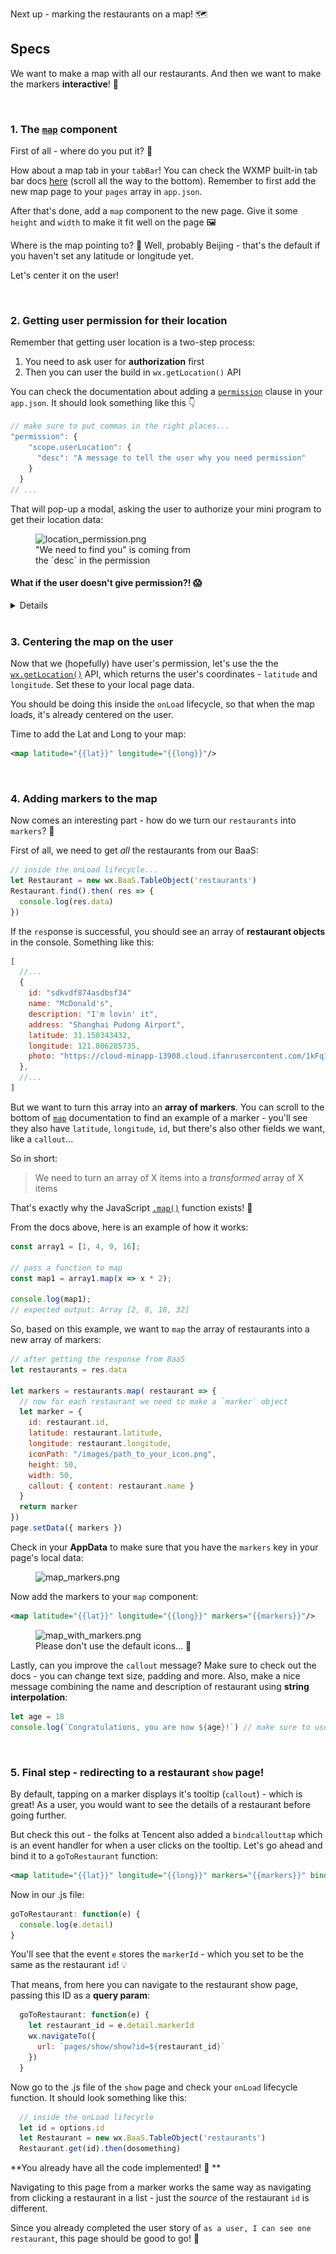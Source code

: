 Next up - marking the restaurants on a map! 🗺 

## Specs

We want to make a map with all our restaurants. And then we want to make the markers **interactive**! 🤩

<br>

### 1. The [`map`](https://developers.weixin.qq.com/miniprogram/en/dev/component/map.html) component

First of all - where do you put it? 🤔 

How about a map tab in your `tabBar`! You can check the WXMP built-in tab bar docs [here](https://developers.weixin.qq.com/miniprogram/en/dev/reference/configuration/app.html#tabbar) (scroll all the way to the bottom). Remember to first add the new map page to your `pages` array in `app.json`.

After that's done, add a `map` component to the new page. Give it some `height` and `width` to make it fit well on the page 🖼 

Where is the map pointing to? 🤔  Well, probably Beijing - that's the default if you haven't set any latitude or longitude yet.

Let's center it on the user!

<br>

### 2. Getting user permission for their location

Remember that getting user location is a two-step process:

1. You need to ask user for **authorization** first
2. Then you can user the build in `wx.getLocation()` API

You can check the documentation about adding a [`permission`](https://developers.weixin.qq.com/miniprogram/dev/reference/configuration/app.html#permission) clause in your `app.json`. It should look something like this 👇 

```js
// make sure to put commas in the right places...
"permission": {
    "scope.userLocation": {
      "desc": "A message to tell the user why you need permission"
    }
  }
// ...
```

That will pop-up a modal, asking the user to authorize your mini program to get their location data:

<figure style="width: 50%">
  <img alt="location_permission.png" src="https://wagon-rc3.s3.eu-west-1.amazonaws.com/4ryTjxAmdgdsgcVzgEPWt7Ju" />
<figcaption>"We need to find you" is coming from the `desc` in the permission
</figcaption>
</figure>

#### What if the user doesn't give permission?! 😱 
<details>
When using `wx.authorize`, if a user denies permission once, it will permanently save that setting and will not ask for authorization again! 😱

To go around that, you can use `open-type="openSetting"` on your authorization button to check the current settings for different permission scopes and then call `wx.authorize` on specific scope from there:

```xml
<!-- yourpage.wxml -->
<button open-type="openSetting" bindtap="openSetting"> Check Authorize Setting </button>
```

```javascript
// yourpage.js
//...
openSetting: function () {
  wx.getSetting({
    success(res) {
      console.log(res)
    }
  })
}
```

The result logged will look something like this:

![logged_openSetting_result](https://github.com/The-Pavel/images/blob/master/result_opensettings_logged.png?raw=true)

For any scope authorizations you are missing, you can call `wx.authorize` and ask for user permission. You can see some examples of how that can be used with geolocation [here](https://github.com/pitipon/MP-openLocation), and [here](https://github.com/pitipon/MP-chooseAddress).

</details>

<br>

### 3. Centering the map on the user

Now that we (hopefully) have user's permission, let's use the the [`wx.getLocation()`](https://developers.weixin.qq.com/miniprogram/en/dev/api/location/wx.getLocation.html) API, which returns the user's coordinates - `latitude` and `longitude`. Set these to your local page data.

You should be doing this inside the `onLoad` lifecycle, so that when the map loads, it's already centered on the user.

Time to add the Lat and Long to your map:

```xml
<map latitude="{{lat}}" longitude="{{long}}"/>
```

<br>

### 4. Adding markers to the map

Now comes an interesting part - how do we turn our `restaurants` into `markers`? 🤔 

First of all, we need to get *all* the restaurants from our BaaS:

```js
// inside the onLoad lifecycle...
let Restaurant = new wx.BaaS.TableObject('restaurants')
Restaurant.find().then( res => {
  console.log(res.data)
})
```

If the `res`ponse is successful, you should see an array of **restaurant objects** in the console. Something like this:

```js
[
  //...
  {
    id: "sdkvdf874asdbsf34"
    name: "McDonald's",
    description: "I'm lovin' it",
    address: "Shanghai Pudong Airport",
    latitude: 31.150343432,
    longitude: 121.806285735,
    photo: "https://cloud-minapp-13908.cloud.ifanrusercontent.com/1kFq1uH13sjFBO7W.jpg"
  },
  //...
]
```

But we want to turn this array into an **array of markers**. You can scroll to the bottom of [`map`](https://developers.weixin.qq.com/miniprogram/en/dev/component/map.html) documentation to find an example of a marker - you'll see they also have `latitude`, `longitude`, `id`, but there's also other fields we want, like a `callout`...

So in short:

> We need to turn an array of X items into a *transformed* array of X items

That's exactly why the JavaScript [`.map()`](https://developer.mozilla.org/en-US/docs/Web/JavaScript/Reference/Global_Objects/Array/map) function exists! 🎯 

From the docs above, here is an example of how it works:

```js
const array1 = [1, 4, 9, 16];

// pass a function to map
const map1 = array1.map(x => x * 2);

console.log(map1);
// expected output: Array [2, 8, 18, 32]
```

So, based on this example, we want to `map` the array of restaurants into a new array of markers:

```js
// after getting the response from BaaS
let restaurants = res.data

let markers = restaurants.map( restaurant => {
  // now for each restaurant we need to make a `marker` object
  let marker = {
    id: restaurant.id,
    latitude: restaurant.latitude,
    longitude: restaurant.longitude,
    iconPath: "/images/path_to_your_icon.png",
    height: 50,
    width: 50,
    callout: { content: restaurant.name }
  }
  return marker
})
page.setData({ markers })
```

Check in your **AppData** to make sure that you have the `markers` key in your page's local data:

<figure style="width: 60%">
  <img alt="map_markers.png" src="https://wagon-rc3.s3.eu-west-1.amazonaws.com/dvKUegZ2BxpEHPgEaJwuUdpB" />
</figure>

Now add the markers to your `map` component:

```xml
<map latitude="{{lat}}" longitude="{{long}}" markers="{{markers}}"/>
```

<figure style="width: 50%">
  <img alt="map_with_markers.png" src="https://wagon-rc3.s3.eu-west-1.amazonaws.com/mF7E92px8sndfYDrJDWEXTxP" />
<figcaption>Please don't use the default icons... 🙏 
</figcaption>
</figure>

Lastly, can you improve the `callout` message? Make sure to check out the docs - you can change text size, padding and more. Also, make a nice message combining the name and description of restaurant using **string interpolation**:

```js
let age = 18
console.log(`Congratulations, you are now ${age}!`) // make sure to use the backticks ``
```

<br>

### 5. Final step - redirecting to a restaurant `show` page!

By default, tapping on a marker displays it's  tooltip (`callout`) - which is great! As a user, you would want to see the details of a restaurant before going further.

But check this out - the folks at Tencent also added a `bindcallouttap` which is an event handler for when a user clicks on the tooltip. Let's go ahead and bind it to a `goToRestaurant` function:

```xml
<map latitude="{{lat}}" longitude="{{long}}" markers="{{markers}}" bindcallouttap="goToRestaurant"/>
```

Now in our .js file:

```js
goToRestaurant: function(e) {
  console.log(e.detail)
}
```

You'll see that the event `e` stores the `markerId` - which you set to be the same as the restaurant `id`! 💡 

That means, from here you can navigate to the restaurant show page, passing this ID as a **query param**:

```js
  goToRestaurant: function(e) {
    let restaurant_id = e.detail.markerId
    wx.navigateTo({
      url: `pages/show/show?id=${restaurant_id}`
    })
  }
```

Now go to the .js file of the `show` page and check your `onLoad` lifecycle function. It should look something like this:

```js
  // inside the onLoad lifecycle
  let id = options.id
  let Restaurant = new wx.BaaS.TableObject('restaurants')
  Restaurant.get(id).then(dosomething)
```

**You already have all the code implemented! 🚀 **

Navigating to this page from a marker works the same way as navigating from clicking a restaurant in a list - just the *source* of the restaurant `id` is different.

Since you already completed the user story of `as a user, I can see one restaurant`, this page should be good to go! 🙌 

